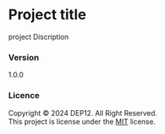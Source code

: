 # Project title
project Discription

### Version
1.0.0

### Licence
Copyright &copy; 2024 DEP12. All Right Reserved.<br>
This project is license under the [MIT](LICENCE.txt) license.
